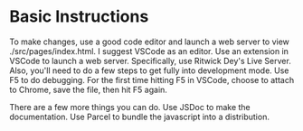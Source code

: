 # Basic Instructions

To make changes, use a good code editor and launch a web server to view ./src/pages/index.html. I suggest VSCode as an editor. Use an extension in VSCode to launch a web server. Specifically, use Ritwick Dey's Live Server. Also, you'll need to do a few steps to get fully into development mode. Use F5 to do debugging. For the first time hitting F5 in VSCode, choose to attach to Chrome, save the file, then hit F5 again.

There are a few more things you can do. Use JSDoc to make the documentation. Use Parcel to bundle the javascript into a distribution.
